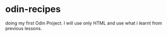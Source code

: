 # odin-recipes
doing my first Odin Project. I will use only HTML and use what i learnt from previous lessons. 
